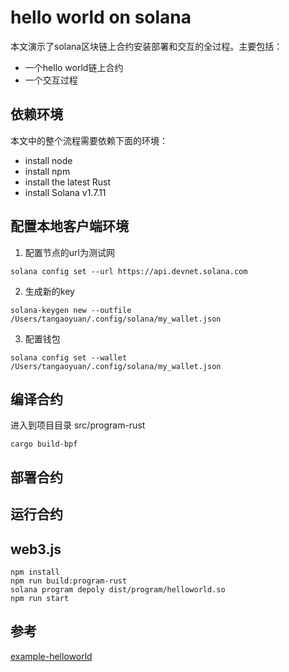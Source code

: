 # hello world on solana

本文演示了solana区块链上合约安装部署和交互的全过程。主要包括：
* 一个hello world链上合约
* 一个交互过程

## 依赖环境

本文中的整个流程需要依赖下面的环境：
* install node
* install npm
* install the latest Rust
* install Solana v1.7.11

## 配置本地客户端环境

1. 配置节点的url为测试网
```
solana config set --url https://api.devnet.solana.com
```

2. 生成新的key
```
solana-keygen new --outfile /Users/tangaoyuan/.config/solana/my_wallet.json 
```

3. 配置钱包
```
solana config set --wallet /Users/tangaoyuan/.config/solana/my_wallet.json 
```

## 编译合约

进入到项目目录 src/program-rust
```
cargo build-bpf
```

## 部署合约

## 运行合约

## web3.js
```
npm install
npm run build:program-rust
solana program depoly dist/program/helloworld.so
npm run start
```

## 参考
[example-helloworld](https://github.com/solana-labs/example-helloworld/blob/master/README.md)
